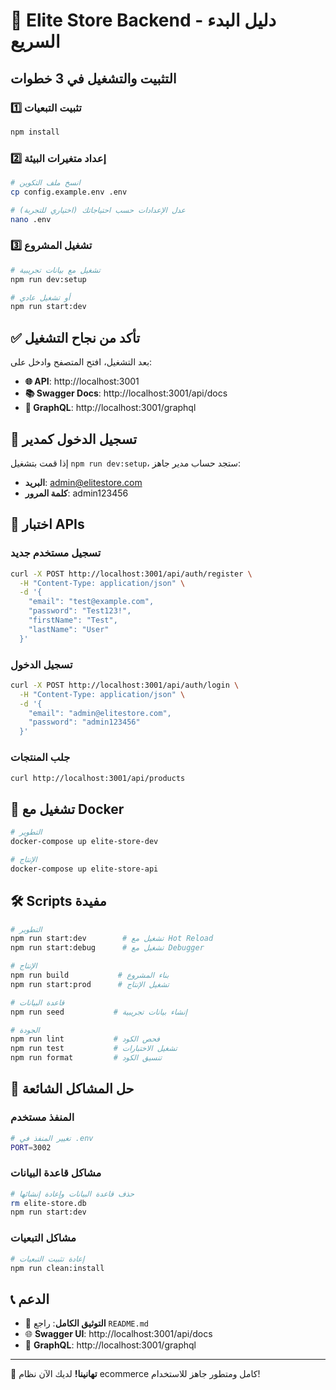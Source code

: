 # 🚀 Elite Store Backend - دليل البدء السريع

## التثبيت والتشغيل في 3 خطوات

### 1️⃣ تثبيت التبعيات
```bash
npm install
```

### 2️⃣ إعداد متغيرات البيئة
```bash
# انسخ ملف التكوين
cp config.example.env .env

# عدل الإعدادات حسب احتياجاتك (اختياري للتجربة)
nano .env
```

### 3️⃣ تشغيل المشروع
```bash
# تشغيل مع بيانات تجريبية
npm run dev:setup

# أو تشغيل عادي
npm run start:dev
```

## ✅ تأكد من نجاح التشغيل

بعد التشغيل، افتح المتصفح وادخل على:

- **🌐 API**: http://localhost:3001
- **📚 Swagger Docs**: http://localhost:3001/api/docs  
- **🎯 GraphQL**: http://localhost:3001/graphql

## 🔑 تسجيل الدخول كمدير

إذا قمت بتشغيل `npm run dev:setup`، ستجد حساب مدير جاهز:

- **البريد**: admin@elitestore.com
- **كلمة المرور**: admin123456

## 📱 اختبار APIs

### تسجيل مستخدم جديد
```bash
curl -X POST http://localhost:3001/api/auth/register \
  -H "Content-Type: application/json" \
  -d '{
    "email": "test@example.com",
    "password": "Test123!",
    "firstName": "Test",
    "lastName": "User"
  }'
```

### تسجيل الدخول
```bash
curl -X POST http://localhost:3001/api/auth/login \
  -H "Content-Type: application/json" \
  -d '{
    "email": "admin@elitestore.com",
    "password": "admin123456"
  }'
```

### جلب المنتجات
```bash
curl http://localhost:3001/api/products
```

## 🐳 تشغيل مع Docker

```bash
# التطوير
docker-compose up elite-store-dev

# الإنتاج  
docker-compose up elite-store-api
```

## 🛠️ Scripts مفيدة

```bash
# التطوير
npm run start:dev        # تشغيل مع Hot Reload
npm run start:debug      # تشغيل مع Debugger

# الإنتاج
npm run build           # بناء المشروع
npm run start:prod      # تشغيل الإنتاج

# قاعدة البيانات
npm run seed           # إنشاء بيانات تجريبية

# الجودة
npm run lint           # فحص الكود
npm run test           # تشغيل الاختبارات
npm run format         # تنسيق الكود
```

## 🔧 حل المشاكل الشائعة

### المنفذ مستخدم
```bash
# تغيير المنفذ في .env
PORT=3002
```

### مشاكل قاعدة البيانات
```bash
# حذف قاعدة البيانات وإعادة إنشائها
rm elite-store.db
npm run start:dev
```

### مشاكل التبعيات
```bash
# إعادة تثبيت التبعيات
npm run clean:install
```

## 📞 الدعم

- 📖 **التوثيق الكامل**: راجع `README.md`
- 🌐 **Swagger UI**: http://localhost:3001/api/docs
- 🎯 **GraphQL**: http://localhost:3001/graphql

---

🎉 **تهانينا!** لديك الآن نظام ecommerce كامل ومتطور جاهز للاستخدام!
 